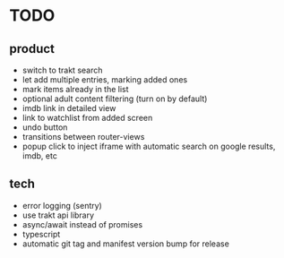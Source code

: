 # TODO

## product
- switch to trakt search
- let add multiple entries, marking added ones
- mark items already in the list
- optional adult content filtering (turn on by default)
- imdb link in detailed view
- link to watchlist from added screen
- undo button
- transitions between router-views
- popup click to inject iframe with automatic search on google results, imdb, etc

## tech
- error logging (sentry)
- use trakt api library
- async/await instead of promises
- typescript
- automatic git tag and manifest version bump for release
